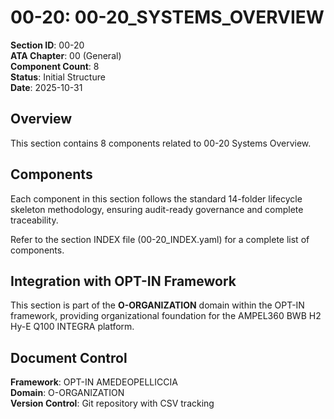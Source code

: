# 00-20: 00-20_SYSTEMS_OVERVIEW

**Section ID**: 00-20  
**ATA Chapter**: 00 (General)  
**Component Count**: 8  
**Status**: Initial Structure  
**Date**: 2025-10-31  

## Overview
This section contains 8 components related to 00-20 Systems Overview.

## Components
Each component in this section follows the standard 14-folder lifecycle skeleton methodology, ensuring audit-ready governance and complete traceability.

Refer to the section INDEX file (00-20_INDEX.yaml) for a complete list of components.

## Integration with OPT-IN Framework
This section is part of the **O-ORGANIZATION** domain within the OPT-IN framework, providing organizational foundation for the AMPEL360 BWB H2 Hy-E Q100 INTEGRA platform.

## Document Control
**Framework**: OPT-IN AMEDEOPELLICCIA  
**Domain**: O-ORGANIZATION  
**Version Control**: Git repository with CSV tracking  

